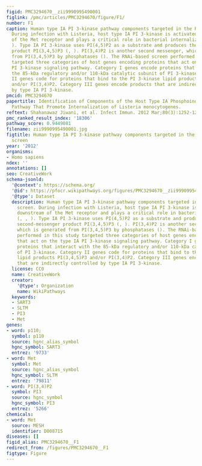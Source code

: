 ```yaml
---
figid: PMC3294670__zii9990995490001
figlink: /pmc/articles/PMC3294670/figure/F1/
number: F1
caption: Human type IA PI 3-kinase pathway components targeted in the RNAi-based screen.
  During infection with Listeria, host type IA PI 3-kinase is activated downstream
  of the Met receptor and plays a critical role in bacterial internalization (, ,
  ). Type IA PI 3-kinase uses PI(4,5)P2 as a substrate and produces the lipid second-messenger
  product PI(3,4,5)P3 (, ). PI(3,4)P2 is another second messenger, which is generated
  from PI(3,4,5)P3 by phosphatases (). The RNAi-based screen performed in this study
  targeted three categories of host genes encoding proteins that act on the type IA
  PI 3-kinase signaling pathway. Category I genes encode proteins that interact with
  the 85-kDa regulatory and/or 110-kDa catalytic subunit of PI 3-kinase. Category
  II genes code for proteins that bind to the PI 3-kinase lipid products PI(3,4,5)P3
  and/or PI(3,4)P2. Category III genes encode products that are indirectly controlled
  by type IA PI 3-kinase.
pmcid: PMC3294670
papertitle: Identification of Components of the Host Type IA Phosphoinositide 3-Kinase
  Pathway That Promote Internalization of Listeria monocytogenes.
reftext: Shahanawaz Jiwani, et al. Infect Immun. 2012 Mar;80(3):1252-1266.
pmc_ranked_result_index: '18306'
pathway_score: 0.9449081
filename: zii9990995490001.jpg
figtitle: Human type IA PI 3-kinase pathway components targeted in the RNAi-based
  screen
year: '2012'
organisms:
- Homo sapiens
ndex: ''
annotations: []
seo: CreativeWork
schema-jsonld:
  '@context': https://schema.org/
  '@id': https://pfocr.wikipathways.org/figures/PMC3294670__zii9990995490001.html
  '@type': Dataset
  description: Human type IA PI 3-kinase pathway components targeted in the RNAi-based
    screen. During infection with Listeria, host type IA PI 3-kinase is activated
    downstream of the Met receptor and plays a critical role in bacterial internalization
    (, , ). Type IA PI 3-kinase uses PI(4,5)P2 as a substrate and produces the lipid
    second-messenger product PI(3,4,5)P3 (, ). PI(3,4)P2 is another second messenger,
    which is generated from PI(3,4,5)P3 by phosphatases (). The RNAi-based screen
    performed in this study targeted three categories of host genes encoding proteins
    that act on the type IA PI 3-kinase signaling pathway. Category I genes encode
    proteins that interact with the 85-kDa regulatory and/or 110-kDa catalytic subunit
    of PI 3-kinase. Category II genes code for proteins that bind to the PI 3-kinase
    lipid products PI(3,4,5)P3 and/or PI(3,4)P2. Category III genes encode products
    that are indirectly controlled by type IA PI 3-kinase.
  license: CC0
  name: CreativeWork
  creator:
    '@type': Organization
    name: WikiPathways
  keywords:
  - SART3
  - SLTM
  - PI3
  - Met
genes:
- word: p110;
  symbol: p110
  source: hgnc_alias_symbol
  hgnc_symbol: SART3
  entrez: '9733'
- word: Met
  symbol: Met
  source: hgnc_alias_symbol
  hgnc_symbol: SLTM
  entrez: '79811'
- word: PI(3,4)P2
  symbol: PI3
  source: hgnc_symbol
  hgnc_symbol: PI3
  entrez: '5266'
chemicals:
- word: Met
  source: MESH
  identifier: D008715
diseases: []
figid_alias: PMC3294670__F1
redirect_from: /figures/PMC3294670__F1
figtype: Figure
---
```

